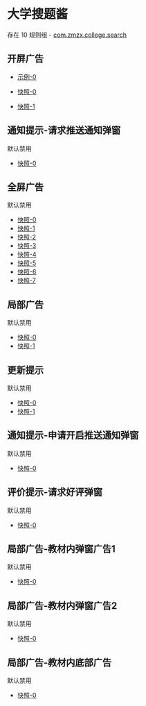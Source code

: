 # 大学搜题酱

存在 10 规则组 - [com.zmzx.college.search](/src/apps/com.zmzx.college.search.ts)

## 开屏广告

- [示例-0](https://m.gkd.li/57941037/45daad88-68a3-41b9-933a-943eeae0e4ff)

- [快照-0](https://i.gkd.li/i/12867875)
- [快照-1](https://i.gkd.li/i/14434685)

## 通知提示-请求推送通知弹窗

默认禁用

- [快照-0](https://i.gkd.li/i/12867853)

## 全屏广告

默认禁用

- [快照-0](https://i.gkd.li/i/12867751)
- [快照-1](https://i.gkd.li/i/12894813)
- [快照-2](https://i.gkd.li/i/13522998)
- [快照-3](https://i.gkd.li/i/13346628)
- [快照-4](https://i.gkd.li/i/13451304)
- [快照-5](https://i.gkd.li/i/14519779)
- [快照-6](https://i.gkd.li/i/13523288)
- [快照-7](https://i.gkd.li/i/12893408)

## 局部广告

默认禁用

- [快照-0](https://i.gkd.li/i/13849755)
- [快照-1](https://i.gkd.li/i/13063381)

## 更新提示

默认禁用

- [快照-0](https://i.gkd.li/i/13063373)
- [快照-1](https://i.gkd.li/i/13623469)

## 通知提示-申请开启推送通知弹窗

默认禁用

- [快照-0](https://i.gkd.li/i/13440939)

## 评价提示-请求好评弹窗

默认禁用

- [快照-0](https://i.gkd.li/i/13476308)

## 局部广告-教材内弹窗广告1

默认禁用

- [快照-0](https://i.gkd.li/i/13929945)

## 局部广告-教材内弹窗广告2

默认禁用

- [快照-0](https://i.gkd.li/i/13929981)

## 局部广告-教材内底部广告

默认禁用

- [快照-0](https://i.gkd.li/i/13929965)
